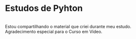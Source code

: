 # Estudos de Pyhton
<br/> Estou compartilhando o material que criei durante meu estudo. Agradecimento especial para o Curso em Vídeo.<br/>

